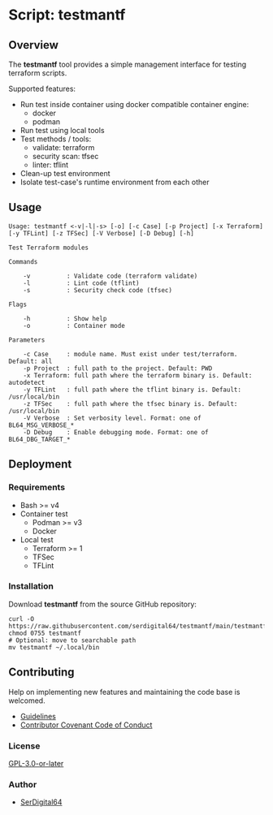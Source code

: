 # Script: testmantf

## Overview

The **testmantf** tool provides a simple management interface for testing terraform scripts.

Supported features:

- Run test inside container using docker compatible container engine:
  - docker
  - podman
- Run test using local tools
- Test methods / tools:
  - validate: terraform
  - security scan: tfsec
  - linter: tflint
- Clean-up test environment
- Isolate test-case's runtime environment from each other

## Usage

```text
Usage: testmantf <-v|-l|-s> [-o] [-c Case] [-p Project] [-x Terraform] [-y TFLint] [-z TFSec] [-V Verbose] [-D Debug] [-h]

Test Terraform modules

Commands

    -v          : Validate code (terraform validate)
    -l          : Lint code (tflint)
    -s          : Security check code (tfsec)

Flags

    -h          : Show help
    -o          : Container mode

Parameters

    -c Case     : module name. Must exist under test/terraform. Default: all
    -p Project  : full path to the project. Default: PWD
    -x Terraform: full path where the terraform binary is. Default: autodetect
    -y TFLint   : full path where the tflint binary is. Default: /usr/local/bin
    -z TFSec    : full path where the tfsec binary is. Default: /usr/local/bin
    -V Verbose  : Set verbosity level. Format: one of BL64_MSG_VERBOSE_*
    -D Debug    : Enable debugging mode. Format: one of BL64_DBG_TARGET_*
```

## Deployment

### Requirements

- Bash >= v4
- Container test
  - Podman >= v3
  - Docker
- Local test
  - Terraform >= 1
  - TFSec
  - TFLint

### Installation

Download **testmantf** from the source GitHub repository:

```shell
curl -O https://raw.githubusercontent.com/serdigital64/testmantf/main/testmantf
chmod 0755 testmantf
# Optional: move to searchable path
mv testmantf ~/.local/bin
```

## Contributing

Help on implementing new features and maintaining the code base is welcomed.

- [Guidelines](CONTRIBUTING.md)
- [Contributor Covenant Code of Conduct](CODE_OF_CONDUCT.md)

### License

[GPL-3.0-or-later](https://www.gnu.org/licenses/gpl-3.0.txt)

### Author

- [SerDigital64](https://github.com/serdigital64)
